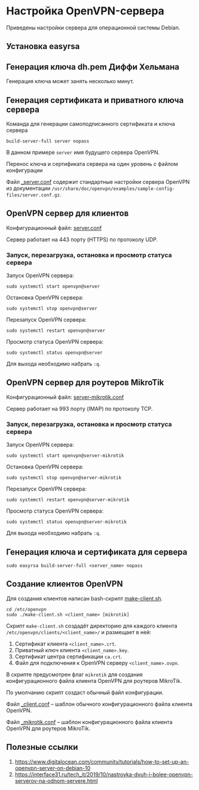 # Настройка OpenVPN-сервера

Приведены настройки сервера для операционной системы Debian.

## Установка easyrsa

## Генерация ключа dh.pem Диффи Хельмана

Генерация ключа может занять несколько минут. 

## Генерация сертификата и приватного ключа сервера

Команда для генерации самоподписанного сертификата и ключа сервера

```
build-server-full server nopass
```

В данном примере `server` имя будущего сервера OpenVPN.

Перенос ключа и сертификата сервера на один уровень с файлом конфигурации

Файл [_server.conf](openvpn/_server.conf) содержит стандартные настройки сервера OpenVPN из документации `/usr/share/doc/openvpn/examples/sample-config-files/server.conf.gz`.

## OpenVPN сервер для клиентов

Конфигурационный файл: [server.conf](openvpn/server.conf)

Сервер работает на 443 порту (HTTPS) по протоколу UDP.

### Запуск, перезагрузка, остановка и просмотр статуса сервера

Запуск OpenVPN сервера:
```
sudo systemctl start openvpn@server
```

Остановка OpenVPN сервера:
```
sudo systemctl stop openvpn@server
```

Перезапуск OpenVPN сервера:
```
sudo systemctl restart openvpn@server
```

Просмотр статуса OpenVPN сервера:
```
sudo systemctl status openvpn@server
```
Для выхода необходимо набрать `:q`.

## OpenVPN сервер для роутеров MikroTik

Конфигурационный файл: [server-mikrotik.conf](openvpn/server-mikrotik.conf)

Сервер работает на 993 порту (IMAP) по протоколу TCP.

### Запуск, перезагрузка, остановка и просмотр статуса сервера

Запуск OpenVPN сервера:
```
sudo systemctl start openvpn@server-mikrotik
```

Остановка OpenVPN сервера:
```
sudo systemctl stop openvpn@server-mikrotik
```

Перезапуск OpenVPN сервера:
```
sudo systemctl restart openvpn@server-mikrotik
```

Просмотр статуса OpenVPN сервера:
```
sudo systemctl status openvpn@server-mikrotik
```
Для выхода необходимо набрать `:q`.

## Генерация ключа и сертификата для сервера

```
sudo easyrsa build-server-full <server_name> nopass
```

## Создание клиентов OpenVPN

Для создания клиентов написан bash-скрипт [make-client.sh](openvpn/make-client.sh).

```
cd /etc/openvpn
sudo ./make-client.sh <client_name> [mikrotik]
```

Скрипт `make-client.sh` создадёт директорию для каждого клиента `/etc/openvpn/clients/<client_name>/` и размещает в ней:
1. Сертификат клиента `<client_name>.crt`.
2. Приватный ключ клиента `<client_name>.key`.
3. Сертификат центра сертификации `ca.crt`.
4. Файл для подключения к OpenVPN серверу `<client_name>.ovpn`.

В скрипте предусмотрен флаг `mikrotik` для создания конфигурационного файла клиента OpenVPN для роутеров MikroTik.

По умолчанию скрипт создаст обычный файл конфигурации.

Файл [_client.conf](openvpn/_client.conf) – шаблон обычного конфигурационного файла клиента OpenVPN.

Файл [_mikrotik.conf](openvpn/_mikrotik_.conf) – шаблон конфигурационного файла клиента OpenVPN для роутеров MikroTik.

## Полезные ссылки
1. https://www.digitalocean.com/community/tutorials/how-to-set-up-an-openvpn-server-on-debian-10
2. https://interface31.ru/tech_it/2019/10/nastroyka-dvuh-i-bolee-openvpn-serverov-na-odnom-servere.html
